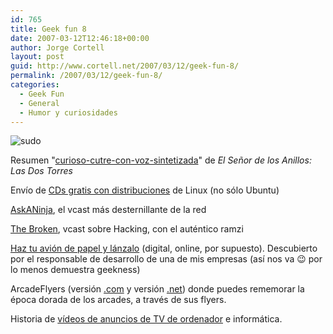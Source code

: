 ```yaml
---
id: 765
title: Geek fun 8
date: 2007-03-12T12:46:18+00:00
author: Jorge Cortell
layout: post
guid: http://www.cortell.net/2007/03/12/geek-fun-8/
permalink: /2007/03/12/geek-fun-8/
categories:
  - Geek Fun
  - General
  - Humor y curiosidades
---
```

![sudo](http://www.nodo50.org/casc/paridadeldia/sudo.jpg "sudo")

Resumen "<a title="resumen cutre" target="_blank" href="http://www.goear.com/listen.php?v=df8d7af">curioso-cutre-con-voz-sintetizada</a>" de _El Señor de los Anillos: Las Dos Torres_

Enví­o de <a title="distros gratis en CDs" target="_blank" href="http://free.thelinuxstore.ca/?language=SP">CDs gratis con distribuciones</a> de Linux (no sólo Ubuntu)

<a target="_blank" title="AskANinja.com" href="http://www.askaninja.com/">AskANinja</a>, el vcast más desternillante de la red

<a target="_blank" title="thebroken.org" href="http://revision3.com/thebroken/">The Broken</a>, vcast sobre Hacking, con el auténtico ramzi

<a title="aviones papel" target="_blank" href="http://www.solidworkspilot.com/">Haz tu avión de papel y lánzalo</a> (digital, online, por supuesto). Descubierto por el responsable de desarrollo de una de mis empresas (así­ nos va 😉 por lo menos demuestra geekness)

ArcadeFlyers (versión <a target="_blank" title="arcadeflyers.com" href="http://www.arcadeflyers.com/">.com</a> y versión <a target="_blank" title="arcadeflyers.net" href="http://www.arcadefever.net/ARCADEFLYERS.html">.net</a>) donde puedes rememorar la época dorada de los arcades, a través de sus flyers.

Historia de <a target="_blank" title="anuncios ordenador" href="http://blogs.pcworld.com/techlog/archives/002950.html">ví­deos de anuncios de TV de ordenador</a> e informática.